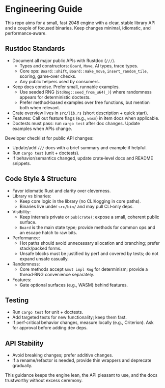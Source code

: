 # Engineering Guide

This repo aims for a small, fast 2048 engine with a clear, stable library API and a couple of focused binaries. Keep changes minimal, idiomatic, and performance‑aware.

## Rustdoc Standards

- Document all major public APIs with Rustdoc (`///`).
  - Types and constructors: `Board`, `Move`, AI types, trace types.
  - Core ops: `Board::shift`, `Board::make_move`, `insert_random_tile`, scoring, game‑over checks.
  - Any public helpers used by consumers.
- Keep docs concise. Prefer small, runnable examples.
  - Use seeded RNG (`StdRng::seed_from_u64(_)`) where randomness appears for deterministic doctests.
  - Prefer method‑based examples over free functions, but mention both when relevant.
- Crate overview lives in `src/lib.rs` (short description + quick start).
- Features: Call out feature flags (e.g., `wasm`) in item docs when applicable.
- Doctests must pass: run `cargo test` after doc changes. Update examples when APIs change.

Developer checklist for public API changes:
- Update/add `///` docs with a brief summary and example if helpful.
- Run `cargo test` (unit + doctests).
- If behavior/semantics changed, update crate‑level docs and README snippets.

## Code Style & Structure

- Favor idiomatic Rust and clarity over cleverness.
- Library vs binaries:
  - Keep core logic in the library (no CLI/logging in core paths).
  - Binaries live under `src/bin/` and may pull CLI‑only deps.
- Visibility:
  - Keep internals private or `pub(crate)`; expose a small, coherent public surface.
  - `Board` is the main state type; provide methods for common ops and an escape hatch to raw bits.
- Performance:
  - Hot paths should avoid unnecessary allocation and branching; prefer stack/packed forms.
  - Unsafe blocks must be justified by perf and covered by tests; do not expand unsafe casually.
- Randomness:
  - Core methods accept `&mut impl Rng` for determinism; provide a thread‑RNG convenience separately.
- Features:
  - Gate optional surfaces (e.g., WASM) behind features.

## Testing

- Run `cargo test` for unit + doctests.
- Add targeted tests for new functionality; keep them fast.
- If perf‑critical behavior changes, measure locally (e.g., Criterion). Ask for approval before adding dev deps.

## API Stability

- Avoid breaking changes; prefer additive changes.
- If a rename/refactor is needed, provide thin wrappers and deprecate gradually.

This guidance keeps the engine lean, the API pleasant to use, and the docs trustworthy without excess ceremony.
